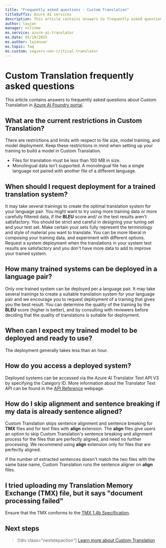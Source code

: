 ```yaml
---
title: "Frequently asked questions - Custom Translation"
titleSuffix: Azure AI services
description: This article contains answers to frequently asked questions about the Custom Translation.
author: laujan
manager: nitinme
ms.service: azure-ai-translator
ms.date: 05/19/2025
ms.author: lajanuar
ms.topic: faq
ms.custom: cogserv-non-critical-translator
---
```


# Custom Translation frequently asked questions

This article contains answers to frequently asked questions about Custom Translation in [Azure AI Foundry portal](https://ai.azure.com/).

## What are the current restrictions in Custom Translation?

There are restrictions and limits with respect to file size, model training, and model deployment. Keep these restrictions in mind when setting up your training to build a model in Custom Translation.

- Files for translation must be less than 100 MB in size.
- Monolingual data isn't supported. A monolingual file has a single language not paired with another file of a different language.

## When should I request deployment for a trained translation system?

It may take several trainings to create the optimal translation system for your language pair. You might want to try using more training data or more carefully filtered data, if the **BLEU** score and/ or the test results aren't satisfactory. You should be strict and careful in designing your tuning set and your test set. Make certain your sets fully represent the terminology and style of material you want to translate. You can be more liberal in composing your training data, and experiment with different options. Request a system deployment when the translations in your system test results are satisfactory and you don't have more data to add to improve your trained system.

## How many trained systems can be deployed in a language pair?

Only one trained system can be deployed per a language pair. It may take several trainings to create a suitable translation system for your language pair and we encourage you to request deployment of a training that gives you the best result. You can determine the quality of the training by the **BLEU** score (higher is better), and by consulting with reviewers before deciding that the quality of translations is suitable for deployment.

## When can I expect my trained model to be deployed and ready to use?

The deployment generally takes less than an hour.

## How do you access a deployed system?

Deployed systems can be accessed via the Azure AI Translator Text API V3 by specifying the Category ID. More information about the Translator Text API can be found in the [API Reference](../reference/v3-0-reference.md) webpage.

## How do I skip alignment and sentence breaking if my data is already sentence aligned?

Custom Translation skips sentence alignment and sentence breaking for **TMX** files and for text files with **align** extension. The **align** files give users an option to skip Custom Translation's sentence breaking and alignment process for the files that are perfectly aligned, and need no further processing. We recommend using **align** extension only for files that are perfectly aligned.

If the number of extracted sentences doesn't match the two files with the same base name, Custom Translation runs the sentence aligner on **align** files.

## I tried uploading my Translation Memory Exchange (TMX) file, but it says "document processing failed"

Ensure that the TMX conforms to the [TMX 1.4b Specification](https://www.gala-global.org/tmx-14b).

## Next steps

> [!div class="nextstepaction"]
> [Learn more about Custom Translation](../azure-ai-foundry/beginners-guide.md)
